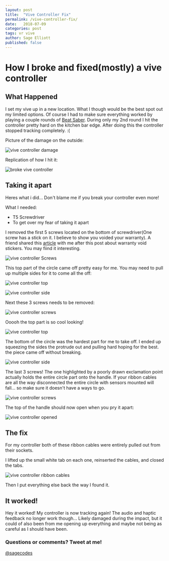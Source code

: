 ```yaml
---
layout: post
title:  "Vive Controller Fix"
permalink: /vive-controller-fix/
date:   2018-07-09
categories: post
tags: vr vive
author: Sage Elliott
published: false
---
```


# How I broke and fixed(mostly) a vive controller

## What Happened

I set my vive up in a new location. What I though would be the best spot out my limited options. Of course I had to make sure everything worked by playing a couple rounds of [Beat Saber](http://www.beatsaber.com/). During only my 2nd round I hit the controller pretty hard on the kitchen bar edge. After doing this the controller stopped tracking completely. :(


Picture of the damage on the outside:

![vive controller damage](../../img/1vive.jpg) 

Replication of how I hit it:

![broke vive controller](../../img/2vive.jpg)

## Taking it apart

Heres what i did... Don't blame me if you break your controller even more!

What I needed:

- T5 Screwdriver
- To get over my fear of taking it apart

I removed the first 5 screws located on the bottom of screwdriver(One screw has a stick on it. I believe to show you voided your warranty). A friend shared this [article](https://motherboard.vice.com/en_us/article/ne9qdq/warranty-void-if-removed-stickers-illegal-ftc) with me after this post about warranty void stickers. You may fiind it interesting.

![vive controller Screws](../../img/3vive.jpg)

This top part of the circle came off pretty easy for me. You may need to pull up multiple sides for it to come all the off:

![vive controller top](../../img/4vive.jpg)

![vive controller side](../../img/5vive.jpg)


Next these 3 screws needs to be removed:

![vive controller screws](../../img/6vive.jpg)

Ooooh the top part is so cool looking!

![vive controller top](../../img/7vive.jpg)

The bottom of the circle was the hardest part for me to take off. I ended up squeezing the sides the protrude out and pulling hard hoping for the best. the piece came off without breaking.

![vive controller side](../../img/8vive.jpg)

The last 3 screws! The one highlighted by a poorly drawn exclamation point actually holds the entire circle part onto the handle. If your ribbon cables are all the way disconnected the entire circle with sensors mounted will fall... so make sure it doesn't have a ways to go.

![vive controller screws](../../img/9vive.jpg)

The top of the handle should now open when you pry it apart:

![vive controller opened](../../img/10vive.jpg)

## The fix

For my controller both of these ribbon cables were entirely pulled out from their sockets.

I lifted up the small white tab on each one, reinserted the cables, and closed the tabs. 

![vive controller ribbon cables](../../img/11vive.jpg)

Then I put everything else back the way I found it. 

## It worked!

Hey it worked! My controller is now tracking again! The audio and haptic feedback no longer work though... Likely damaged during the impact, but it could of also been from me opening up everything and maybe not being as careful as I should have been. 

### Questions or comments? Tweet at me!
[@sagecodes](https://twitter.com/sagecodes)